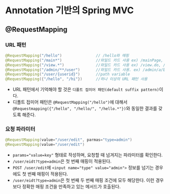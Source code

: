 # Annotation 기반의 Spring MVC

## @RequestMapping

### URL 패턴

```java
@RequestMapping("/hello")               // /hello와 매핑
@RequestMapping("/main*")               //와일드 카드 사용 ex) /mainPage, /main
@RequestMapping("/view.*")              //와일드 카드 사용 ex) /view.do, /view.abc
@RequestMapping("/admin/**/user")       //와일드 카드 사용. ex) /admin/a/bc/user
@RequestMapping("/user/{userid}")       //path variable
@RequestMapping({"/hello", "/hi"})      //하나 이상의 URL 패턴 사용
```

- URL 패턴에서 기억해야 할 것은 `디폴트 접미어 패턴(default suffix pattern)`이다.
- 디폴트 접미어 패턴은 `@RequestMapping("/hello")`에 대해서 `@Requestmapping({"/hello", "/hello/", "/hello.*"})`와 동일한 결과를 갖도록 해준다.

### 요청 파라미터

```java
@RequestMapping(value="/user/edit", parmas="type=admin")
@RequestMapping(value="/user/edit")
```

- `params="value=key"` 형태로 작성하며, 요청할 때 넘겨지는 파라미터를 확인한다.
- `/user/eidt?type=admin`은 첫 번째 매핑이 적용된다.
- `POST /user/edit`에 `<input name="type" value="admin">` 정보를 넘기는 경우에도 첫 번째 매핑이 적용된다.
- `/user/eidt?type=admin`은 첫 번째 두 번째 매핑 조건에 모두 해당한다. 이런 경우 보다 정확한 매핑 조건을 만족하고 있는 메서드가 호출된다.
